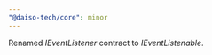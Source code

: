 ```yaml
---
"@daiso-tech/core": minor
---
```


Renamed <i>IEventListener</i> contract to <i>IEventListenable</i>.
